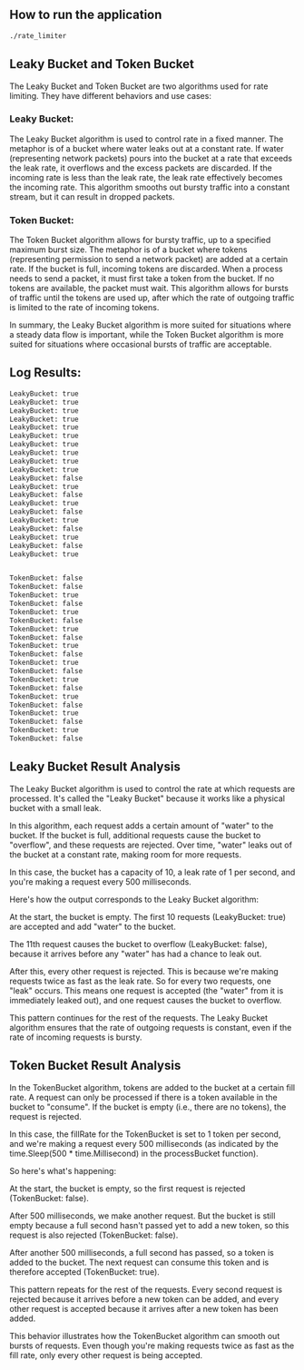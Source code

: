 ## How to run the application

```bash
./rate_limiter
```

## Leaky Bucket and Token Bucket

The Leaky Bucket and Token Bucket are two algorithms used for rate limiting. They have different behaviors and use cases:

### Leaky Bucket: 

The Leaky Bucket algorithm is used to control rate in a fixed manner. The metaphor is of a bucket where water leaks out at a constant rate. If water (representing network packets) pours into the bucket at a rate that exceeds the leak rate, it overflows and the excess packets are discarded. If the incoming rate is less than the leak rate, the leak rate effectively becomes the incoming rate. This algorithm smooths out bursty traffic into a constant stream, but it can result in dropped packets.

### Token Bucket: 

The Token Bucket algorithm allows for bursty traffic, up to a specified maximum burst size. The metaphor is of a bucket where tokens (representing permission to send a network packet) are added at a certain rate. If the bucket is full, incoming tokens are discarded. When a process needs to send a packet, it must first take a token from the bucket. If no tokens are available, the packet must wait. This algorithm allows for bursts of traffic until the tokens are used up, after which the rate of outgoing traffic is limited to the rate of incoming tokens.

In summary, the Leaky Bucket algorithm is more suited for situations where a steady data flow is important, while the Token Bucket algorithm is more suited for situations where occasional bursts of traffic are acceptable.

## Log Results:

```bash
LeakyBucket: true
LeakyBucket: true
LeakyBucket: true
LeakyBucket: true
LeakyBucket: true
LeakyBucket: true
LeakyBucket: true
LeakyBucket: true
LeakyBucket: true
LeakyBucket: true
LeakyBucket: false
LeakyBucket: true
LeakyBucket: false
LeakyBucket: true
LeakyBucket: false
LeakyBucket: true
LeakyBucket: false
LeakyBucket: true
LeakyBucket: false
LeakyBucket: true


TokenBucket: false
TokenBucket: false
TokenBucket: true
TokenBucket: false
TokenBucket: true
TokenBucket: false
TokenBucket: true
TokenBucket: false
TokenBucket: true
TokenBucket: false
TokenBucket: true
TokenBucket: false
TokenBucket: true
TokenBucket: false
TokenBucket: true
TokenBucket: false
TokenBucket: true
TokenBucket: false
TokenBucket: true
TokenBucket: false
```

## Leaky Bucket Result Analysis

The Leaky Bucket algorithm is used to control the rate at which requests are processed. It's called the "Leaky Bucket" because it works like a physical bucket with a small leak.

In this algorithm, each request adds a certain amount of "water" to the bucket. If the bucket is full, additional requests cause the bucket to "overflow", and these requests are rejected. Over time, "water" leaks out of the bucket at a constant rate, making room for more requests.

In this case, the bucket has a capacity of 10, a leak rate of 1 per second, and you're making a request every 500 milliseconds.

Here's how the output corresponds to the Leaky Bucket algorithm:

At the start, the bucket is empty. The first 10 requests (LeakyBucket: true) are accepted and add "water" to the bucket.

The 11th request causes the bucket to overflow (LeakyBucket: false), because it arrives before any "water" has had a chance to leak out.

After this, every other request is rejected. This is because we're making requests twice as fast as the leak rate. So for every two requests, one "leak" occurs. This means one request is accepted (the "water" from it is immediately leaked out), and one request causes the bucket to overflow.

This pattern continues for the rest of the requests. The Leaky Bucket algorithm ensures that the rate of outgoing requests is constant, even if the rate of incoming requests is bursty.

## Token Bucket Result Analysis

In the TokenBucket algorithm, tokens are added to the bucket at a certain fill rate. A request can only be processed if there is a token available in the bucket to "consume". If the bucket is empty (i.e., there are no tokens), the request is rejected.

In this case, the fillRate for the TokenBucket is set to 1 token per second, and we're making a request every 500 milliseconds (as indicated by the time.Sleep(500 * time.Millisecond) in the processBucket function).

So here's what's happening:

At the start, the bucket is empty, so the first request is rejected (TokenBucket: false).

After 500 milliseconds, we make another request. But the bucket is still empty because a full second hasn't passed yet to add a new token, so this request is also rejected (TokenBucket: false).

After another 500 milliseconds, a full second has passed, so a token is added to the bucket. The next request can consume this token and is therefore accepted (TokenBucket: true).

This pattern repeats for the rest of the requests. Every second request is rejected because it arrives before a new token can be added, and every other request is accepted because it arrives after a new token has been added.

This behavior illustrates how the TokenBucket algorithm can smooth out bursts of requests. Even though you're making requests twice as fast as the fill rate, only every other request is being accepted.

